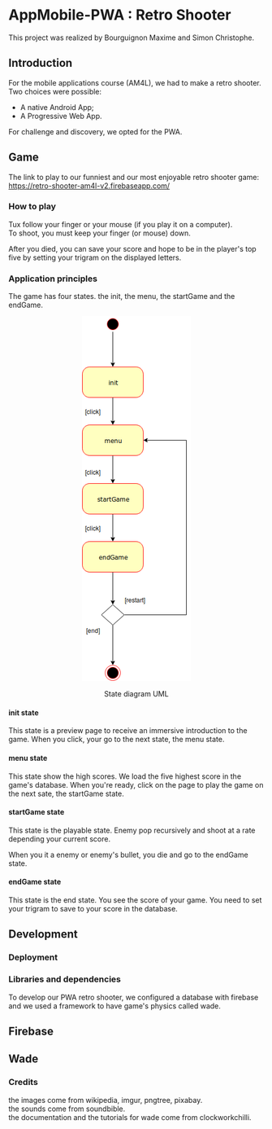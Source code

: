# AppMobile-PWA : Retro Shooter

This project was realized by Bourguignon Maxime and Simon Christophe.

## Introduction

For the mobile applications course (AM4L), we had to make a retro shooter. Two choices were possible:

- A native Android App;
- A Progressive Web App.

For challenge and discovery, we opted for the PWA.

## Game

The link to play to our funniest and our most enjoyable retro shooter game: https://retro-shooter-am4l-v2.firebaseapp.com/

### How to play

Tux follow your finger or your mouse (if you play it on a computer).\
To shoot, you must keep your finger (or mouse) down.

After you died, you can save your score and hope to be in the player's top five by setting your trigram on the displayed letters.

### Application principles

The game has four states. the init, the menu, the startGame and the endGame.

<p align="center">
<img src="./diagrams/StateMachine.png">
</p>
<p align="center">State diagram UML</p>

#### init state

This state is a preview page to receive an immersive introduction to the game.
When you click, your go to the next state, the menu state.

#### menu state

This state show the high scores. We load the five highest score in the game's database.
When you're ready, click on the page to play the game on the next sate, the startGame state.

#### startGame state

This state is the playable state.
Enemy pop recursively and shoot at a rate depending your current score.

When you it a enemy or enemy's bullet, you die and go to the endGame state.

#### endGame state

This state is the end state.
You see the score of your game. You need to set your trigram to save to your score in the database.

## Development

### Deployment

### Libraries and dependencies

To develop our PWA retro shooter, we configured a database with firebase and we used a framework to have game's physics called wade.

## Firebase

## Wade

### Credits

the images come from wikipedia, imgur, pngtree, pixabay.\
the sounds come from soundbible.\
the documentation and the tutorials for wade come from clockworkchilli.

